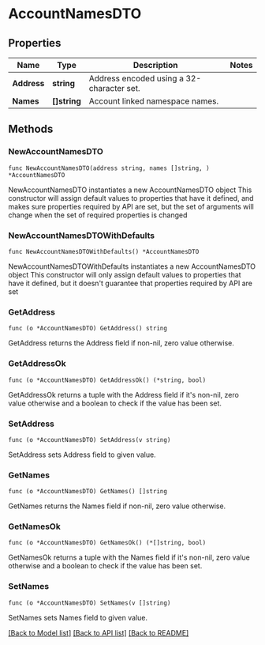 # AccountNamesDTO

## Properties

Name | Type | Description | Notes
------------ | ------------- | ------------- | -------------
**Address** | **string** | Address encoded using a 32-character set. | 
**Names** | **[]string** | Account linked namespace names. | 

## Methods

### NewAccountNamesDTO

`func NewAccountNamesDTO(address string, names []string, ) *AccountNamesDTO`

NewAccountNamesDTO instantiates a new AccountNamesDTO object
This constructor will assign default values to properties that have it defined,
and makes sure properties required by API are set, but the set of arguments
will change when the set of required properties is changed

### NewAccountNamesDTOWithDefaults

`func NewAccountNamesDTOWithDefaults() *AccountNamesDTO`

NewAccountNamesDTOWithDefaults instantiates a new AccountNamesDTO object
This constructor will only assign default values to properties that have it defined,
but it doesn't guarantee that properties required by API are set

### GetAddress

`func (o *AccountNamesDTO) GetAddress() string`

GetAddress returns the Address field if non-nil, zero value otherwise.

### GetAddressOk

`func (o *AccountNamesDTO) GetAddressOk() (*string, bool)`

GetAddressOk returns a tuple with the Address field if it's non-nil, zero value otherwise
and a boolean to check if the value has been set.

### SetAddress

`func (o *AccountNamesDTO) SetAddress(v string)`

SetAddress sets Address field to given value.


### GetNames

`func (o *AccountNamesDTO) GetNames() []string`

GetNames returns the Names field if non-nil, zero value otherwise.

### GetNamesOk

`func (o *AccountNamesDTO) GetNamesOk() (*[]string, bool)`

GetNamesOk returns a tuple with the Names field if it's non-nil, zero value otherwise
and a boolean to check if the value has been set.

### SetNames

`func (o *AccountNamesDTO) SetNames(v []string)`

SetNames sets Names field to given value.



[[Back to Model list]](../README.md#documentation-for-models) [[Back to API list]](../README.md#documentation-for-api-endpoints) [[Back to README]](../README.md)


